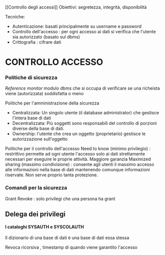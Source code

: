 [[Controllo degli accessi]]
Obiettivi: segretezza, integrità, disponibilità

Tecniche:
- Autenticazione: basati principalmente su username e password
- Controllo dell'accesso : per ogni accesso ai dati si verifica che l'utente sia autorizzato (basato  sul dbms)
- Crittografia : cifrare dati

<h1> CONTROLLO ACCESSO </h1>

### Politiche di sicurezza

*Reference monitor* modulo dbms che si occupa di verificare se una richeista viene (autorizzata) soddisfatta o meno

Politiche per l'amministrazione della sicurezza
- Centralizzata: Un singolo utente (il database administrator) che gestisce l'intera base di dati
- Decentralizzata: Più soggetti sono responsabili del controllo di porzioni diverse della base di dati.
- Ownership: l'utente che crea un oggetto (proprietario) gestisce le autorizzazione sull'oggetto

Politiche per il controllo dell'accesso
Need to know (minimo privilegio) : restrittivo permette ad ogni utente l'accesso solo ai dati strettamente necessari per eseguire le proprie attività. Maggiore garanzia 
Maximized sharing (massimo condivisione) : consente agli utenti il massimo accesso alle informazioni nella base di dati mantenendo comunque informazioni riservate. Non serve proprio tanta protezione. 


### Comandi per la sicurezza

Grant
Revoke : solo privilegi che una persona ha grant


## Delega dei privilegi

#### I cataloghi SYSAUTH e SYSCOLAUTH


Il dizionario di una base di dati è una base di dati essa stessa


Revoca ricorsiva , timestamp di quando viene garantito l'accesso